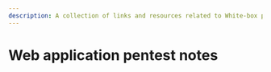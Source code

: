 ```yaml
---
description: A collection of links and resources related to White-box penetration testing
---
```


# Web application pentest notes

